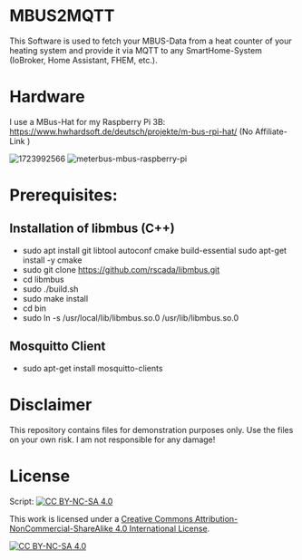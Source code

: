 # MBUS2MQTT

This Software is used to fetch your MBUS-Data from a heat counter of your heating system and provide it via MQTT to any SmartHome-System (IoBroker, Home Assistant, FHEM, etc.).


# Hardware
I use a MBus-Hat for my Raspberry Pi 3B:
https://www.hwhardsoft.de/deutsch/projekte/m-bus-rpi-hat/ (No Affiliate-Link )

![1723992566](https://github.com/user-attachments/assets/d5d31200-575d-4aed-9574-e47d216dae3d)
![meterbus-mbus-raspberry-pi](https://github.com/user-attachments/assets/3a89ec79-e142-4624-b257-46b7f90e96d0)



# Prerequisites: 
## Installation of libmbus (C++)

 - sudo apt install git libtool autoconf cmake build-essential sudo apt-get install -y cmake
 - sudo git clone https://github.com/rscada/libmbus.git
 - cd libmbus
 - sudo ./build.sh
 - sudo make install
 - cd bin
 - sudo ln -s /usr/local/lib/libmbus.so.0 /usr/lib/libmbus.so.0

## Mosquitto Client
 - sudo apt-get install mosquitto-clients


# Disclaimer

This repository contains files for demonstration purposes only. Use the files on your own risk. I am not responsible for any damage!

# License

Script: [![CC BY-NC-SA 4.0][cc-by-nc-sa-shield]][cc-by-nc-sa]


This work is licensed under a
[Creative Commons Attribution-NonCommercial-ShareAlike 4.0 International License][cc-by-nc-sa].

[![CC BY-NC-SA 4.0][cc-by-nc-sa-image]][cc-by-nc-sa]

[cc-by-nc-sa]: http://creativecommons.org/licenses/by-nc-sa/4.0/
[cc-by-nc-sa-image]: https://licensebuttons.net/l/by-nc-sa/4.0/88x31.png
[cc-by-nc-sa-shield]: https://img.shields.io/badge/License-CC%20BY--NC--SA%204.0-lightgrey.svg
